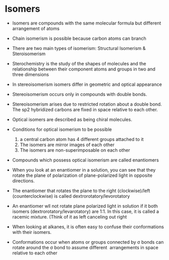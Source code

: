 # Isomers

- Isomers are compounds with the same molecular formula but different arrangement of atoms 

- Chain isomerism is possible because carbon atoms can branch 

- There are two main types of isomerism: Structural Isomerism & Steroisomerism

- Sterochemistry is the study of the shapes of molecules and the relationship between their component atoms and groups in two and three dimensions 

- In stereoisomerism isomers differ in geometric and optical appearance 

- Stereoisomerism occurs only in compounds with double bonds. 

- Stereoisomerism arises due to restricted rotation about a double bond. The sp2 hybridized carbons are fixed in space relative to each other. 

- Optical isomers are described as being chiral molecules. 

- Conditions for optical isomerism to be possible 
	1. a  central carbon atom has 4 different groups attached to it 
	2. The  isomers are mirror images of each other 
	3. The isomers are non-superimposable on each other 

- Compounds which possess optical isomerism are called enantiomers 

- When you look at an enantiomer in a solution, you can see that they rotate the plane of polarization of plane-polarized light in opposite directions. 

- The enantiomer that rotates the plane to the right (clockwise)/left (counterclockwise) is called dextrorotatory/levorotatory

- An enantiomer wll not rotate plane polarized light in solution if it both isomers (dextrorotatory/levarotatory) are 1:1. In this case, it is called a racemic mixture. (Think of it as left canceling out right 

- When looking at alkanes, it is often easy to confuse their conformations with their isomers. 

- Conformations occur when atoms or groups connected by σ bonds can rotate around the σ bond to assume different  arrangements in space relative to each other